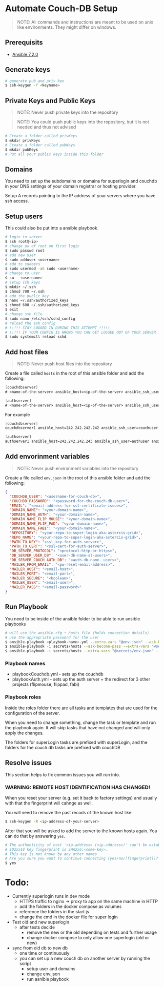 # Automate Couch-DB Setup

> NOTE: All commands and instructions are meant to be used on unix like environments. They might differ on windows.

## Prerequisits

* [Ansible 7.2.0](https://docs.ansible.com/ansible/latest/installation_guide/intro_installation.html)

## Generate keys

```sh
# generate pub and priv kex
$ ssh-keygen -f <keyname>
```

## Private Keys and Public Keys

> NOTE: Never push private keys into the repository

> NOTE: You could push public keys into the repository, but it is not needed and thus not advised

```sh
# Create a folder called privKeys
$ mkdir privKeys
# Create a folder called pubKeys
$ mkdir pubKeys
# Put all your public keys inside this folder
```

## Domains

You need to set up the subdomains or domains for superlogin and couchdb in your DNS settings of your domain registrar or hosting provider.

Setup A records pointing to the IP address of your servers where you have ssh access.

## Setup users

This could also be put into a ansible playbook.

```sh
# login to server
$ ssh root@<ip>
# change pw of root on first login
$ sudo passwd root
# add new user
$ sudo adduser <username>
# add to sudoers
$ sudo usermod -aG sudo <username>
# change to user
$ su - <username>
# setup ssh keys
$ mkdir ~/.ssh
$ chmod 700 ~/.ssh
# add the public key
$ nano ~/.ssh/authorized_keys
$ chmod 600 ~/.ssh/authorized_keys
$ exit
# change ssh file
$ sudo nano /etc/ssh/sshd_config
# reload the ssh config
# !!!!! STAY LOGGED IN DURING THIS ATTEMPT !!!!!
# !!!!! IF YOUR CONFIG IS WRONG YOU CAN GET LOGGED OUT OF YOUR SERVER !!!!!
$ sudo systemctl reload sshd
```

## Add host files

> NOTE: Never push host files into the repository

Create a file called `hosts` in the root of this ansible folder and add the following:

```txt
[couchdbserver]
# <name-of-the-server> ansible_host=<ip-of-the-server> ansible_ssh_user=<username> ansible_ssh_private_key_file=<path/to/priv/key/file>

[authserver]
# <name-of-the-server> ansible_host=<ip-of-the-server> ansible_ssh_user=<username> ansible_ssh_private_key_file=<path/to/priv/key/file>
```

For example

```txt
[couchdbserver]
couchdbserver1 ansible_host=242.242.242.242 ansible_ssh_user=couchuser ansible_ssh_private_key_file=./privKeys/couchdb

[authserver]
authserver1 ansible_host=242.242.242.243 ansible_ssh_user=authuser ansible_ssh_private_key_file=./privKeys/auth
```

## Add envorinment variables

> NOTE: Never push environment variables into the repository

Create a file called `env.json` in the root of this ansible folder and add the following:

```json
{
  "COUCHDB_USER": "<username-for-couch-db>",
  "COUCHDB_PASSWORD": "<password-for-the-couch-db-user>",
  "EMAIL": "<email-address-for-ssl-certificate-issues>",
  "DOMAIN_NAME": "<your-domain-name>",
  "DOMAIN_NAME_AUTH": "<your-domain-name>",
  "DOMAIN_NAME_FLIP_MOUSE": "<your-domain-name>",
  "DOMAIN_NAME_FLIP_PAD": "<your-domain-name>",
  "DOMAIN_NAME_FABI": "<your-domain-name>",
  "REPOSITORY": "<your-repo-to-super-login-aka-astercis-grid>",
  "REPO_NAME": "<your-repo-to-super-login-aka-astercis-grid>",
  "PATH_TO_KEY": "<ssl-key-for-auth-server>",
  "PATH_TO_CERT": "<ssl-cert-for-auth-server>",
  "DB_SERVER_PROTOCOL": "<protocol-http-or-https>",
  "DB_SERVER_USER_DB": "<user-db-name-sl-users>",
  "DB_SERVER_COUCH_AUTH_DB": "<auth-db-name-_users>",
  "MAILER_FROM_EMAIL": "<pw-reset-email-address>",
  "MAILER_HOST": "<email-host>",
  "MAILER_PORT": "<email-port>",
  "MAILER_SECURE": "<boolean>",
  "MAILER_USER": "<email-user>",
  "MAILER_PASS": "<email-password>"
}
```
## Run Playbook

You need to be inside of the ansible folder to be able to run ansible playbooks

```sh
# will use the ansible.cfg + hosts file (holds connection details)
# use the appropriate password for the user
$ ansible-playbook <playbook-name>.yml --extra-vars "@env.json" --ask-become-pass
$ ansible-playbook -i secrets/hosts --ask-become-pass --extra-vars "@secrets/env.json" playbookAuth.yml
$ ansible-playbook -i secrets/hosts --extra-vars "@secrets/env.json" --tags "update" playbookAuth.yml
```


### Playbook names

* playbookCouchdb.yml - sets up the couchdb
* playbookAuth.yml - sets up the auth server + the redirect for 3 other projects (flipmouse, flippad, fabi)

### Playbook roles

Inside the roles folder there are all tasks and templates that are used for the configuration of the server.

When you need to change something, change the task or template and run the playbook again. It will skip tasks that have not changed and will only apply the changes.

The folders for superLogin tasks are prefixed with superLogin, and the folders for the couch db tasks are prefixed with couchDB

## Resolve issues

This section helps to fix common issues you will run into.

### WARNING: REMOTE HOST IDENTIFICATION HAS CHANGED!

When you reset your server (e.g. set it back to factory settings) and usually with that the fingerprint will cahnge as well.

You will need to remove the past recods of the known host like:

```sh
$ ssh-keygen -R <ip-address-of-your-server>
```

After that you will be asked to add the server to the known hosts again. You can do that by answering `yes`.

```sh
# The authenticity of host '<ip-address> (<ip-address>)' can't be established.
# ED25519 key fingerprint is SHA256:<some-key>.
# This key is not known by any other names
# Are you sure you want to continue connecting (yes/no/[fingerprint])?
$ yes
```

# Todo:

* Currently superlogin runs in dev mode
  * HTTPS traffic to nginx -> proxy to app on the same machine in HTTP
  * add the folders in the docker compose as volumes
  * reference the folders in the start.js
  * change the cmd in the docker file for super login
* Test old and new superlogin
  * after tests decide
    * remove the new or the old depending on tests and further usage
    * change docker compose to only allow one superlogin (old or new)
* sync from old db to new db
  * one time or continuously
  * you can set up a new couch db on another server by running the script
    * setup user and domains
    * change env.json
    * run asnible playbook
